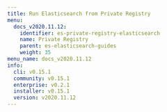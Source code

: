 ```yaml
---
title: Run Elasticsearch from Private Registry
menu:
  docs_v2020.11.12:
    identifier: es-private-registry-elasticsearch
    name: Private Registry
    parent: es-elasticsearch-guides
    weight: 35
menu_name: docs_v2020.11.12
info:
  cli: v0.15.1
  community: v0.15.1
  enterprise: v0.2.1
  installer: v0.15.1
  version: v2020.11.12
---
```


